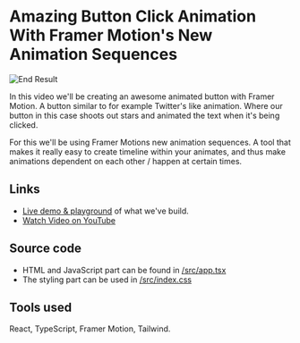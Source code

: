 # Amazing Button Click Animation With Framer Motion's New Animation Sequences

![End Result](https://user-images.githubusercontent.com/2969573/236215765-7d1ba764-fe4d-431c-8102-662a6b6d3786.gif)


In this video we'll be creating an awesome animated button with Framer Motion. A button similar to for example Twitter's like animation. Where our button in this case shoots out stars and animated the text when it's being clicked.

For this we'll be using Framer Motions new animation sequences. A tool that makes it really easy to create timeline within your animates, and thus make animations dependent on each other / happen at certain times.

## Links

* [Live demo & playground](https://www.frontend.fyi/v/framer-motion-like-animation) of what we've build.
* [Watch Video on YouTube](https://youtu.be/BDLXUEefqNk)

## Source code

* HTML and JavaScript part can be found in [/src/app.tsx](/src/App.tsx)
* The styling part can be used in [/src/index.css](/src/index.css)

## Tools used

React, TypeScript, Framer Motion, Tailwind.